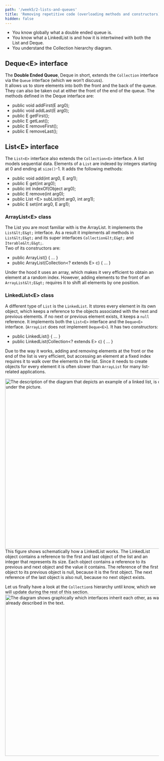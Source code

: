 ```yaml
---
path: '/week5/2-lists-and-queues'
title: 'Removing repetitive code (overloading methods and constructors)'
hidden: false
---
```


<text-box variant='learningObjectives' name='Learning Objectives'>

- You know globally what a double ended queue is.
- You know what a LinkedList is and how it is intertwined with both the List and Deque.
- You understand the Collection hierarchy diagram.

</text-box>

## Deque&lt;E&gt; interface
The **Double Ended Queue**, Deque in short, extends the `Collection` interface via the `Queue` interface (which we won’t discuss).   
It allows us to store elements into both the front and the back of the queue. They can also be taken out at either the front of the end of the queue.
The methods defined in the Deque interface are:

- public void addFirst(E arg0);
- public void addLast(E arg0);
- public E getFirst();
- public E getLast();
- public E removeFirst();
- public E removeLast();

## List&lt;E&gt; interface
The `List<E>` interface also extends the `Collection<E>` interface. A list models sequential data. Elements of a `List` are indexed by integers starting at 0 and ending at `size()`-1.
It adds the following methods:

- public void add(int arg0, E arg1);
- public E get(int arg0);
- public int indexOf(Object arg0);
- public E remove(int arg0);
- public List &lt;E&gt; subList(int arg0, int arg1);
- public E set(int arg0, E arg1);

### ArrayList&lt;E&gt; class
The List you are most familiar with is the ArrayList. It implements the `List&lt;E&gt;` interface.
As a result it implements all methods in `List&lt;E&gt;` and its super interfaces `Collection&lt;E&gt;` and `Iterable&lt;E&gt;`.    
Two of its constructors are:
    
- public ArrayList() { … }
- public ArrayList(Collection&lt;? extends E&gt; c) { … }

Under the hood it uses an array, which makes it very efficient to obtain an element at a random index. However, adding elements to the front of an `ArrayList&lt;E&gt;` requires it to shift all elements by one position.

### LinkedList&lt;E&gt; class
A different type of `List` is the `LinkedList`. It stores every element in its own object, which keeps a reference to the objects associated with the next and previous elements. if no next or previous element exists, it keeps a `null` reference.
It implements both the `List<E>` interface and the `Deque<E>` interface. (`ArrayList` does not implement `Deque<E>`).
It has two constructors:

- public LinkedList() { … }
- public LinkedList(Collection&lt;? extends E&gt; c) { … }

Due to the way it works, adding and removing elements at the front or the end of the list is very efficient, but accessing an element at a fixed index requires it to walk over the elements in the list. Since it needs to create objects for every element it is often slower than `ArrayList` for many list-related applications.

<img width="558" alt="The description of the diagram that depicts an example of a linked list, is directly under the picture." src="https://user-images.githubusercontent.com/67587903/128730017-50f2fada-1fb8-4217-8b61-bd8e9081299c.PNG">
This figure shows schematically how a LinkedList works. The LinkedList object contains a reference to the first and last object of the list and an integer that represents its size. Each object contains a reference to its previous and next object and the value it contains. The reference of the first object to its previous object is null, because it is the first object. The next reference of the last object is also null, because no next object exists.

Let us finally have a look at the `Collection`s hierarchy until know, which we will update during the rest of this section.
<img width="529" alt="The diagram shows graphically which interfaces inherit each other, as was already described in the text." src="https://user-images.githubusercontent.com/67587903/128775590-0eaf46f5-1416-4cef-bdf8-eed6f5f633ea.PNG">
